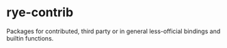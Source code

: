 # rye-contrib
Packages for contributed, third party or in general less-official bindings and builtin functions.

